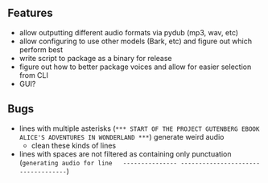 ## Features
- allow outputting different audio formats via pydub (mp3, wav, etc)
- allow configuring to use other models (Bark, etc) and figure out which perform best
- write script to package as a binary for release
- figure out how to better package voices and allow for easier selection from CLI
- GUI?


## Bugs
- lines with multiple asterisks (`*** START OF THE PROJECT GUTENBERG EBOOK ALICE'S ADVENTURES IN WONDERLAND ***`) generate weird audio
    - clean these kinds of lines
- lines with spaces are not filtered as containing only punctuation (`generating audio for line   --------------- -----------------------------------`)
